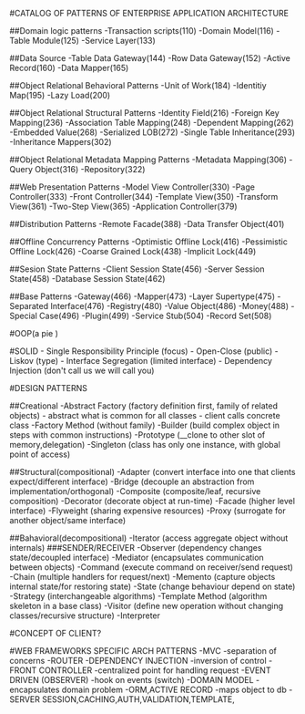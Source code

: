 #CATALOG OF PATTERNS OF ENTERPRISE APPLICATION ARCHITECTURE

##Domain logic patterns
    -Transaction scripts(110)
    -Domain Model(116)
    -Table Module(125)
    -Service Layer(133)

##Data Source
    -Table Data Gateway(144)
    -Row Data Gateway(152)
    -Active Record(160)
    -Data Mapper(165)

##Object Relational Behavioral Patterns
    -Unit of Work(184)
    -Identitiy Map(195)
    -Lazy Load(200)

##Object Relational Structural Patterns
    -Identity Field(216)
    -Foreign Key Mapping(236)
    -Association Table Mapping(248)
    -Dependent Mapping(262)
    -Embedded Value(268)
    -Serialized LOB(272)
    -Single Table Inheritance(293)
    -Inheritance Mappers(302)


##Object Relational Metadata Mapping Patterns
    -Metadata Mapping(306)
    -Query Object(316)
    -Repository(322)

##Web Presentation Patterns
    -Model View Controller(330)
    -Page Controller(333)
    -Front Controller(344)
    -Template View(350)
    -Transform View(361)
    -Two-Step View(365)
    -Application Controller(379)

##Distribution Patterns
    -Remote Facade(388)
    -Data Transfer Object(401)

##Offline Concurrency Patterns
    -Optimistic Offline Lock(416)
    -Pessimistic Offline Lock(426)
    -Coarse Grained Lock(438)
    -Implicit Lock(449)

##Sesion State Patterns
    -Client Session State(456)
    -Server Session State(458)
    -Database Session State(462)

##Base Patterns
    -Gateway(466)
    -Mapper(473)
    -Layer Supertype(475)
    -Separated Interface(476)
    -Registry(480)
    -Value Object(486)
    -Money(488)
    -Special Case(496)
    -Plugin(499)
    -Service Stub(504)
    -Record Set(508)

#OOP(a pie )

#SOLID
    - Single Responsibility Principle (focus)
    - Open-Close (public)
    - Liskov (type)
    - Interface Segregation (limited interface)
    - Dependency Injection (don't call us we will call you)

#DESIGN PATTERNS
    
##Creational
    -Abstract Factory (factory definition first, family of related objects)
        - abstract what is common for all classes
        - client calls concrete class
    -Factory Method (without family)
    -Builder (build complex object in steps with common instructions)
    -Prototype (__clone to other slot of memory,delegation)
    -Singleton (class has only one instance, with global point of access)

##Structural(compositional)
    -Adapter (convert interface into one that clients expect/different interface)
    -Bridge (decouple an abstraction from implementation/orthogonal)
    -Composite (composite/leaf, recursive composition)
    -Decorator (decorate object at run-time)
    -Facade (higher level interface)
    -Flyweight (sharing expensive resources)
    -Proxy (surrogate for another object/same interface)

##Bahavioral(decompositional)
    -Iterator (access aggregate object without internals)
    ###SENDER/RECEIVER
        -Observer (dependency changes state/decoupled interface)
        -Mediator (encapsulates communication between objects)
        -Command (execute command on receiver/send request)
        -Chain (multiple handlers for request/next)
    -Memento (capture objects internal state/for restoring state)
    -State (change behaviour depend on state)
    -Strategy (interchangeable algorithms)
    -Template Method (algorithm skeleton in a base class)
    -Visitor (define new operation without changing classes/recursive structure)
    -Interpreter


#CONCEPT OF CLIENT?

#WEB FRAMEWORKS SPECIFIC ARCH PATTERNS
    -MVC
        -separation of concerns
    -ROUTER
    -DEPENDENCY INJECTION
        -inversion of control
    -FRONT CONTROLLER
        -centralized point for handling request
    -EVENT DRIVEN (OBSERVER) 
        -hook on events (switch)
    -DOMAIN MODEL
        -encapsulates domain problem
    -ORM,ACTIVE RECORD
        -maps object to db 
    -SERVER SESSION,CACHING,AUTH,VALIDATION,TEMPLATE,
